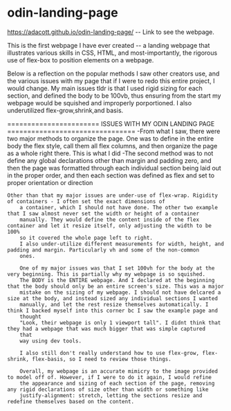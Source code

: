 # odin-landing-page

https://adacott.github.io/odin-landing-page/ -- Link to see the webpage.

This is the first webpage I have ever created -- a landing webpage that illustrates various skills in CSS, HTML, and most-importantly, the rigorous use of flex-box to position elements on a webpage.

Below is a reflection on the popular methods I saw other creators use, and the various issues with my page that if I were to redo this entire project, I would change. My main issues tldr is that I used rigid sizing for each section, and defined the body to be 100vb, thus ensuring from the start my webpage would be squished and improperly porportioned. I also underutilized flex-grow,shrink,and basis.


======================= ISSUES WITH MY ODIN LANDING PAGE ================================
    -From what I saw, there were two major methods to organize the page. One was to define in the entire body the flex style,
        call them all flex columns, and then organize the page as a whole right there. This is what I did
    -The second method was to not define any global declarations other than margin and padding zero, and then the page was
        formatted through each individual section being laid out in the proper order, and then each section was defined as flex
        and set to proper orientation or direction

    Other than that my major issues are under-use of flex-wrap. Rigidity of containers - I often set the exact dimensions of 
        a container, which I should not have done. The other two example that I saw almost never set the width or height of a container
        manually. They would define the content inside of the flex container and let it resize itself, only adjusting the width to be 100%
        so it covered the whole page left to right.
        I also under-utilize different measurements for width, height, and padding and margin. Particularly vh and some of the non-common 
        ones.

        One of my major issues was that I set 100vh for the body at the very beginning. This is partially why my webpage is so squished.
        The BODY is the ENTIRE webpage. And I declared at the beginning that the body should only be an entire screen's size. This was a major
        mistake on the sizing of my webpage. I should not have delcared a size at the body, and instead sized any individual sections I wanted
        manually, and let the rest resize themselves automatically. I think I backed myself into this corner bc I saw the example page and   
        thought
        "Look, their webpage is only 1 viewport tall". I didnt think that they had a webpage that was much bigger that was simple captured 
        that 
        way using dev tools.

        I also still don't really understand how to use flex-grow, flex-shrink, flex-basis, so I need to review those things.

        Overall, my webpage is an accurate mimicry to the image provided to model off of. However, if I were to do it again, I would refine
        the appearance and sizing of each section of the page, removing any rigid declarations of size other than width or something like
        justify-alignment: stretch, letting the sections resize and redefine themselves based on the content.
